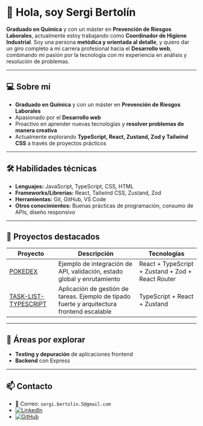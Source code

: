# 👋 Hola, soy Sergi Bertolín

**Graduado en Química** y con un máster en **Prevención de Riesgos Laborales**, actualmente estoy trabajando como **Coordinador de Higiene Industrial**. Soy una persona **metódica y orientada al detalle**, y quiero dar un giro completo a mi carrera profesional hacia el **Desarrollo web**, combinando mi pasión por la tecnología con mi experiencia en análisis y resolución de problemas.

---

## 💻 Sobre mí

- **Graduado en Química** y con un máster en **Prevención de Riesgos Laborales**  
- Apasionado por el **Desarrollo web**  
- Proactivo en aprender nuevas tecnologías y **resolver problemas de manera creativa**  
- Actualmente explorando **TypeScript, React, Zustand, Zod y Tailwind CSS** a través de proyectos prácticos  

---

## 🛠 Habilidades técnicas

- **Lenguajes:** JavaScript, TypeScript, CSS, HTML  
- **Frameworks/Librerías:** React, Tailwind CSS, Zustand, Zod  
- **Herramientas:** Git, GitHub, VS Code  
- **Otros conocimientos:** Buenas prácticas de programación, consumo de APIs, diseño responsivo  

---

## 📂 Proyectos destacados

| Proyecto | Descripción | Tecnologías |
|----------|-------------|-------------|
| [POKEDEX](https://github.com/SergiBertolin/POKEDEX) | Ejemplo de integración de API, validación, estado global y enrutamiento | React + TypeScript + Zustand + Zod + React Router |
| [TASK-LIST-TYPESCRIPT](https://github.com/SergiBertolin/TASK-LIST-TYPESCRIPT) | Aplicación de gestión de tareas. Ejemplo de tipado fuerte y arquitectura frontend escalable | TypeScript + React + Zustand |

---

## 🚀 Áreas por explorar

- **Testing y depuración** de aplicaciones frontend  
- **Backend** con Express  

---

## 📫 Contacto

- 📧 Correo: `sergi.bertolin.5@gmail.com`  
- [![LinkedIn](https://img.shields.io/badge/LinkedIn-Sergi%20Bertolín-blue?logo=linkedin&logoColor=white)](https://www.linkedin.com/in/sergi-bertolin-garcia/)  
- [![GitHub](https://img.shields.io/badge/GitHub-SergiBertolin-black?logo=github&logoColor=white)](https://github.com/SergiBertolin)  
